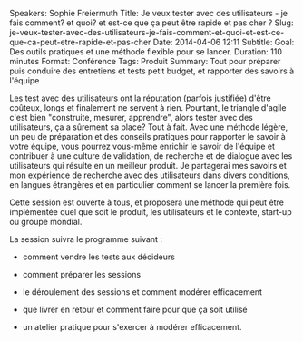 Speakers: Sophie Freiermuth
Title: Je veux tester avec des utilisateurs - je fais comment? et quoi? et est-ce que ça peut être rapide et pas cher ? 
Slug: je-veux-tester-avec-des-utilisateurs-je-fais-comment-et-quoi-et-est-ce-que-ca-peut-etre-rapide-et-pas-cher
Date: 2014-04-06 12:11
Subtitle: 
Goal: Des outils pratiques et une méthode flexible pour se lancer.
Duration: 110 minutes
Format: Conférence
Tags: Produit
Summary: Tout pour préparer puis conduire des entretiens et tests petit budget, et rapporter des savoirs à l'équipe


Les test avec des utilisateurs ont la réputation (parfois justifiée) d'être coûteux, longs et finalement ne servent à rien. Pourtant, le triangle d'agile c'est bien "construite, mesurer, apprendre", alors tester avec des utilisateurs, ça a sûrement sa place? Tout à fait. 
Avec une méthode légère, un peu de préparation et des conseils pratiques pour rapporter le savoir à votre équipe, vous pourrez vous-même enrichir le savoir de l'équipe et contribuer à une culture de validation, de recherche et de dialogue avec les utilisateurs qui résulte en un meilleur produit. Je partagerai mes savoirs et mon expérience de recherche avec des utilisateurs dans divers conditions, en langues étrangères et en particulier comment se lancer la première fois.

Cette session est ouverte à tous, et proposera une méthode qui peut être implémentée quel que soit le produit, les utilisateurs et le contexte, start-up ou groupe mondial.

La session suivra le programme suivant :

- comment vendre les tests aux décideurs 

- comment préparer les sessions 

- le déroulement des sessions et comment modérer efficacement 

- que livrer en retour et comment faire pour que ça soit utilisé 

- un atelier pratique pour s'exercer à modérer efficacement.

